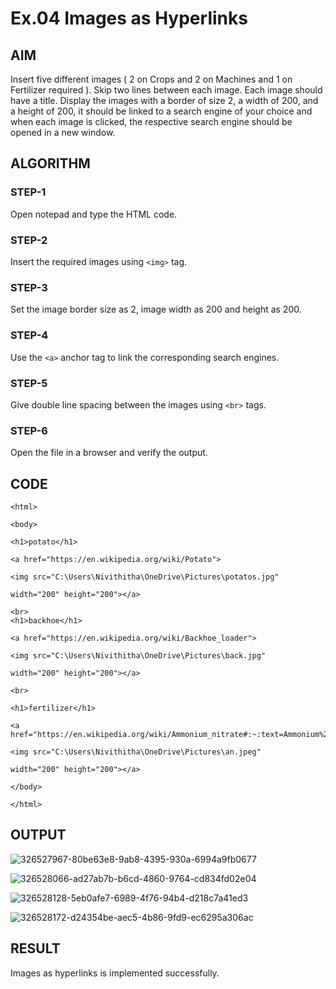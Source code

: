 # Ex.04 Images as Hyperlinks
## AIM
  Insert five different images ( 2 on Crops and 2 on Machines and 1 on Fertilizer required ). 
  Skip two lines between each image. Each image should have a title. 
  Display the images with a border of size 2, a width of 200, and a height of 200, 
  it should be linked to a search engine of your choice and when each image is clicked, 
  the respective search engine should be opened in a new window.

## ALGORITHM
### STEP-1
  Open notepad and type the HTML code.

### STEP-2
  Insert the required images using ```<img>``` tag.

### STEP-3
  Set the image border size as 2, image width as 200 and height as 200.

### STEP-4
  Use the ```<a>``` anchor tag to link the corresponding search engines.  

### STEP-5
  Give double line spacing between the images using ```<br>``` tags.
  
### STEP-6
  Open the file in a browser and verify the output.
  
## CODE
```
<html>

<body>

<h1>potato</h1>

<a href="https://en.wikipedia.org/wiki/Potato">

<img src="C:\Users\Nivithitha\OneDrive\Pictures\potatos.jpg"

width="200" height="200"></a>

<br>
<h1>backhoe</h1>

<a href="https://en.wikipedia.org/wiki/Backhoe_loader">

<img src="C:\Users\Nivithitha\OneDrive\Pictures\back.jpg"

width="200" height="200"></a>

<br>

<h1>fertilizer</h1>

<a href="https://en.wikipedia.org/wiki/Ammonium_nitrate#:~:text=Ammonium%20nitrate%20is%20an%20important,lose%20nitrogen%20to%20the%20atmosphere.">

<img src="C:\Users\Nivithitha\OneDrive\Pictures\an.jpeg"

width="200" height="200"></a>

</body>

</html>
```

## OUTPUT
![326527967-80be63e8-9ab8-4395-930a-6994a9fb0677](https://github.com/SUDHARSAN011705/Ex04_Web-Design/assets/167398236/cab24961-ef0f-48bb-873a-83b314eb8c37)

![326528066-ad27ab7b-b6cd-4860-9764-cd834fd02e04](https://github.com/SUDHARSAN011705/Ex04_Web-Design/assets/167398236/89032faf-043e-47bd-9eb7-8a8292ec79d2)

![326528128-5eb0afe7-6989-4f76-94b4-d218c7a41ed3](https://github.com/SUDHARSAN011705/Ex04_Web-Design/assets/167398236/5fe4abaf-9316-4920-898f-b43c2a79e1f5)

![326528172-d24354be-aec5-4b86-9fd9-ec6295a306ac](https://github.com/SUDHARSAN011705/Ex04_Web-Design/assets/167398236/21603c7b-6363-459e-be06-84a4c4800bd2)


## RESULT
 Images as hyperlinks is implemented successfully.
